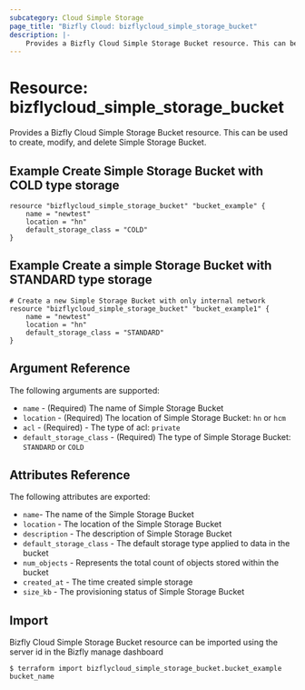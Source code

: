 ```yaml
---
subcategory: Cloud Simple Storage
page_title: "Bizfly Cloud: bizflycloud_simple_storage_bucket"
description: |-
    Provides a Bizfly Cloud Simple Storage Bucket resource. This can be used to create, modify and delete Simple Storage Bucket.
---
```


# Resource: bizflycloud_simple_storage_bucket

Provides a Bizfly Cloud Simple Storage Bucket resource. This can be used to create,
modify, and delete Simple Storage Bucket.

## Example Create Simple Storage Bucket with COLD type storage  

```hcl
resource "bizflycloud_simple_storage_bucket" "bucket_example" {
    name = "newtest"
    location = "hn"
    default_storage_class = "COLD"
}
```

## Example Create a simple Storage Bucket with STANDARD type storage

```hcl
# Create a new Simple Storage Bucket with only internal network
resource "bizflycloud_simple_storage_bucket" "bucket_example1" {
    name = "newtest"
    location = "hn"
    default_storage_class = "STANDARD"
}
```

## Argument Reference

The following arguments are supported:

-   `name` - (Required) The name of Simple Storage Bucket
-   `location` - (Required) The location of Simple Storage Bucket: `hn` or `hcm`
-   `acl` - (Required) - The type of acl: `private`
-   `default_storage_class` - (Required) The type of Simple Storage Bucket: `STANDARD` or `COLD`

## Attributes Reference

The following attributes are exported:

-   `name`- The name of the Simple Storage Bucket
-   `location` - The location of the Simple Storage Bucket
-   `description` - The description of Simple Storage Bucket
-   `default_storage_class` - The default storage type applied to data in the bucket
-   `num_objects` - Represents the total count of objects stored within the bucket
-   `created_at` - The time created simple storage
-   `size_kb` - The provisioning status of Simple Storage Bucket

## Import

Bizfly Cloud Simple Storage Bucket resource can be imported using the server id in the Bizfly manage dashboard

```
$ terraform import bizflycloud_simple_storage_bucket.bucket_example bucket_name
```